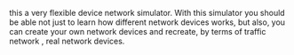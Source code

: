 this a very flexible device network simulator.
With this simulator you should be able not just to learn how different network devices works, but also, you can create your own network devices and recreate, by terms of traffic network , real network devices.